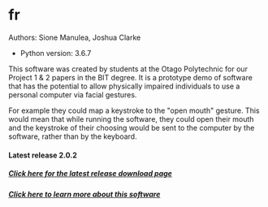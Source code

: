 # fr
Authors: Sione Manulea, Joshua Clarke
- Python version: 3.6.7

This software was created by students at the Otago Polytechnic for our Project 1 & 2 papers in the BIT degree. It is a prototype demo of software that has the potential to allow physically impaired individuals to use a personal computer via facial gestures.

For example they could map a keystroke to the "open mouth" gesture. This would mean that while running the software, they could open their mouth and the keystroke of their choosing would be sent to the computer by the software, rather than by the keyboard.

#### Latest release 2.0.2
##### [Click here for the latest release download page](https://github.com/accessibilitysoftwarehub/FaceSwitch2/releases/tag/2.0.2)

##### [Click here to learn more about this software](https://github.com/accessibilitysoftwarehub/FaceSwitch2/wiki)
